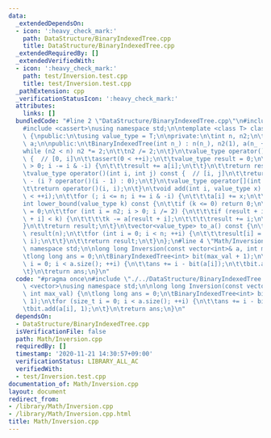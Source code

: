 ```yaml
---
data:
  _extendedDependsOn:
  - icon: ':heavy_check_mark:'
    path: DataStructure/BinaryIndexedTree.cpp
    title: DataStructure/BinaryIndexedTree.cpp
  _extendedRequiredBy: []
  _extendedVerifiedWith:
  - icon: ':heavy_check_mark:'
    path: test/Inversion.test.cpp
    title: test/Inversion.test.cpp
  _pathExtension: cpp
  _verificationStatusIcon: ':heavy_check_mark:'
  attributes:
    links: []
  bundledCode: "#line 2 \"DataStructure/BinaryIndexedTree.cpp\"\n#include <vector>\n\
    #include <cassert>\nusing namespace std;\n\ntemplate <class T> class BinaryIndexedTree\
    \ {\npublic:\n\tusing value_type = T;\n\nprivate:\n\tint n, n2;\n\tvector<value_type>\
    \ a;\n\npublic:\n\tBinaryIndexedTree(int n_) : n(n_), n2(1), a(n_ + 1) {\n\t\t\
    while (n2 < n) n2 *= 2;\n\t\tn2 /= 2;\n\t}\n\tvalue_type operator()(int i) const\
    \ {  // [0, i]\n\t\tassert(0 < ++i);\n\t\tvalue_type result = 0;\n\t\tfor (; i\
    \ > 0; i -= i & -i) {\n\t\t\tresult += a[i];\n\t\t}\n\t\treturn result;\n\t}\n\
    \tvalue_type operator()(int i, int j) const {  // [i, j]\n\t\treturn operator()(j)\
    \ - (i ? operator()(i - 1) : 0);\n\t}\n\tvalue_type operator[](int i) const {\n\
    \t\treturn operator()(i, i);\n\t}\n\tvoid add(int i, value_type x) {\n\t\tassert(0\
    \ < ++i);\n\t\tfor (; i <= n; i += i & -i) {\n\t\t\ta[i] += x;\n\t\t}\n\t}\n\t\
    int lower_bound(value_type k) const {\n\t\tif (k <= 0) return 0;\n\t\tint result\
    \ = 0;\n\t\tfor (int i = n2; i > 0; i /= 2) {\n\t\t\tif (result + i <= n && a[result\
    \ + i] < k) {\n\t\t\t\tk -= a[result + i];\n\t\t\t\tresult += i;\n\t\t\t}\n\t\t\
    }\n\t\treturn result;\n\t}\n\tvector<value_type> to_a() const {\n\t\tvector<value_type>\
    \ result(n);\n\t\tfor (int i = 0; i < n; ++i) {\n\t\t\tresult[i] = operator()(i,\
    \ i);\n\t\t}\n\t\treturn result;\n\t}\n};\n#line 4 \"Math/Inversion.cpp\"\nusing\
    \ namespace std;\n\nlong long Inversion(const vector<int>& a, int max_val) {\n\
    \tlong long ans = 0;\n\tBinaryIndexedTree<int> bit(max_val + 1);\n\tfor (size_t\
    \ i = 0; i < a.size(); ++i) {\n\t\tans += i - bit(a[i]);\n\t\tbit.add(a[i], 1);\n\
    \t}\n\treturn ans;\n}\n"
  code: "#pragma once\n#include \"./../DataStructure/BinaryIndexedTree.cpp\"\n#include\
    \ <vector>\nusing namespace std;\n\nlong long Inversion(const vector<int>& a,\
    \ int max_val) {\n\tlong long ans = 0;\n\tBinaryIndexedTree<int> bit(max_val +\
    \ 1);\n\tfor (size_t i = 0; i < a.size(); ++i) {\n\t\tans += i - bit(a[i]);\n\t\
    \tbit.add(a[i], 1);\n\t}\n\treturn ans;\n}\n"
  dependsOn:
  - DataStructure/BinaryIndexedTree.cpp
  isVerificationFile: false
  path: Math/Inversion.cpp
  requiredBy: []
  timestamp: '2020-11-21 14:30:57+09:00'
  verificationStatus: LIBRARY_ALL_AC
  verifiedWith:
  - test/Inversion.test.cpp
documentation_of: Math/Inversion.cpp
layout: document
redirect_from:
- /library/Math/Inversion.cpp
- /library/Math/Inversion.cpp.html
title: Math/Inversion.cpp
---
```

